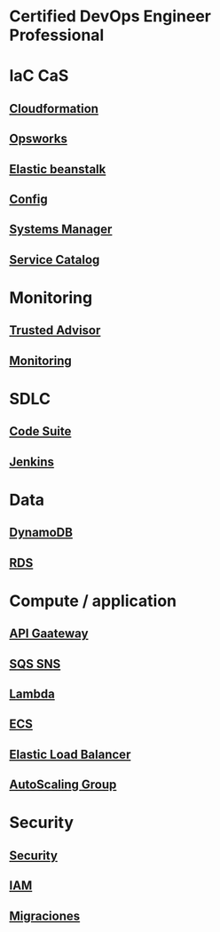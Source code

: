 # Certified DevOps Engineer Professional



# IaC CaS

## [Cloudformation](cloudformation.md)

## [Opsworks](opsworks.md)

## [Elastic beanstalk](eb.md)

## [Config](config.md)

## [Systems Manager](systems-manager.md)

## [Service Catalog](service-catalog.md)




# Monitoring

## [Trusted Advisor](trusted-advisor.md)

## [Monitoring](monitoring.md)



# SDLC

## [Code Suite](code-suite.md)

## [Jenkins](jenkins.md)


# Data

## [DynamoDB](dynamodb.md)

## [RDS](rds.md)


# Compute / application

## [API Gaateway](apigateway.md)

## [SQS SNS](sqs-sns.md)

## [Lambda](lambda.md)

## [ECS](ecs.md)

## [Elastic Load Balancer](elb.md)

## [AutoScaling Group](asg.md)



# Security

## [Security](seguridad.md)

## [IAM](iam.md)

## [Migraciones](migrations.md)